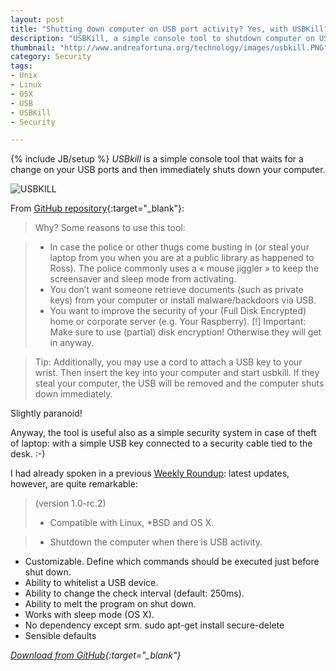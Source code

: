 ```yaml
---
layout: post
title: "Shutting down computer on USB port activity? Yes, with USBKill"
description: "USBKill, a simple console tool to shutdown computer on USB port activity"
thumbnail: "http://www.andreafortuna.org/technology/images/usbkill.PNG"
category: Security
tags: 
- Unix
- Linux
- OSX
- USB
- USBKill
- Security

---
```

{% include JB/setup %}
*USBkill* is a simple console tool that waits for a change on your USB ports and then immediately shuts down your computer.

![USBKILL](http://www.andreafortuna.org/technology/images/USBKill.gif)
<!-- more -->

From [GitHub repository](https://github.com/hephaest0s/usbkill){:target="_blank"}:

>Why?
Some reasons to use this tool:

>- In case the police or other thugs come busting in (or steal your laptop from you when you are at a public library as happened to Ross). The police commonly uses a « mouse jiggler » to keep the screensaver and sleep mode from activating.
>- You don’t want someone retrieve documents (such as private keys) from your computer or install malware/backdoors via USB.
>- You want to improve the security of your (Full Disk Encrypted) home or corporate server (e.g. Your Raspberry).
[!] Important: Make sure to use (partial) disk encryption! Otherwise they will get in anyway.

>Tip: Additionally, you may use a cord to attach a USB key to your wrist. Then insert the key into your computer and start usbkill. If they steal your computer, the USB will be removed and the computer shuts down immediately.

Slightly paranoid!

Anyway, the tool is useful also as a simple security system in case of theft of laptop: with a simple USB key connected to a security cable tied to the desk. :-)

I had already spoken in a previous [Weekly Roundup](http://www.andreafortuna.org/weeklyroundup/2015/05/11/weekly-roundup-23/): latest updates, however, are quite remarkable:

>(version 1.0-rc.2)
>- Compatible with Linux, *BSD and OS X.

>- Shutdown the computer when there is USB activity.
- Customizable. Define which commands should be executed just before shut down.
- Ability to whitelist a USB device.
- Ability to change the check interval (default: 250ms).
- Ability to melt the program on shut down.
- Works with sleep mode (OS X).
- No dependency except srm. sudo apt-get install secure-delete
- Sensible defaults


*[Download from GitHub](https://github.com/hephaest0s/usbkill){:target="_blank"}*
